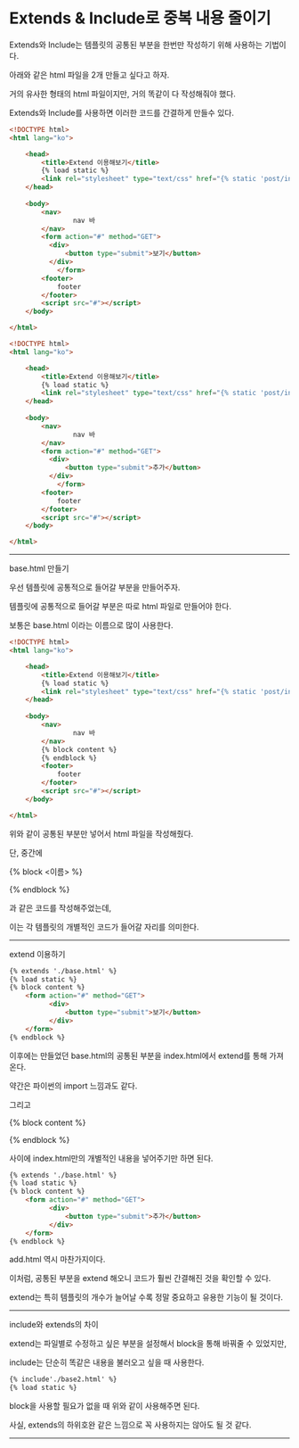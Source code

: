 # Extends & Include로 중복 내용 줄이기

Extends와 Include는 템플릿의 공통된 부분을  한번만 작성하기 위해 사용하는 기법이다.

아래와 같은 html 파일을 2개 만들고 싶다고 하자.

거의 유사한 형태의 html 파일이지만, 거의 똑같이 다 작성해줘야 했다.

Extends와 Include를 사용하면 이러한 코드를 간결하게 만들수 있다.

```html
<!DOCTYPE html>
<html lang="ko">

	<head>
		<title>Extend 이용해보기</title>
		{% load static %}
		<link rel="stylesheet" type="text/css" href="{% static 'post/index.css' %}" />
	</head>
	
	<body>
	    <nav>
				nav 바
	    </nav>
	    <form action="#" method="GET">
	      <div>
	          <button type="submit">보기</button>
	      </div>
			</form>
	    <footer>
	        footer
	    </footer>
	    <script src="#"></script>
	</body>

</html>
```

```html
<!DOCTYPE html>
<html lang="ko">

	<head>
		<title>Extend 이용해보기</title>
		{% load static %}
		<link rel="stylesheet" type="text/css" href="{% static 'post/index.css' %}" />
	</head>
	
	<body>
	    <nav>
				nav 바
	    </nav>
	    <form action="#" method="GET">
	      <div>
	          <button type="submit">추가</button>
	      </div>
			</form>
	    <footer>
	        footer
	    </footer>
	    <script src="#"></script>
	</body>

</html>
```

---

base.html 만들기

우선 템플릿에 공통적으로 들어갈 부분을 만들어주자.

템플릿에 공통적으로 들어갈 부분은 따로 html 파일로 만들어야 한다.

보통은 base.html 이라는 이름으로 많이 사용한다.

```html
<!DOCTYPE html>
<html lang="ko">

	<head>
		<title>Extend 이용해보기</title>
		{% load static %}
		<link rel="stylesheet" type="text/css" href="{% static 'post/index.css' %}" />
	</head>
	
	<body>
	    <nav>
				nav 바
	    </nav>
	    {% block content %}
	    {% endblock %}
	    <footer>
	        footer
	    </footer>
	    <script src="#"></script>
	</body>

</html>
```

위와 같이 공통된 부분만 넣어서 html 파일을 작성해줬다.

단, 중간에 

{% block <이름> %}

{% endblock %}

과 같은 코드를 작성해주었는데,

이는 각 템플릿의 개별적인 코드가 들어갈 자리를 의미한다.

---

extend 이용하기

```html
{% extends './base.html' %}
{% load static %}
{% block content %}
	<form action="#" method="GET">
	      <div>
	          <button type="submit">보기</button>
	      </div>
	</form>
{% endblock %}
```

이후에는 만들었던 base.html의 공통된 부분을 index.html에서 extend를 통해 가져온다.

약간은 파이썬의 import 느낌과도 같다.

그리고

{% block content %}

{% endblock %}

사이에 index.html만의 개별적인 내용을 넣어주기만 하면 된다.

```html
{% extends './base.html' %}
{% load static %}
{% block content %}
	<form action="#" method="GET">
	      <div>
	          <button type="submit">추가</button>
	      </div>
	</form>
{% endblock %}
```

add.html 역시 마찬가지이다.

이처럼, 공통된 부분을 extend 해오니 코드가 훨씬 간결해진 것을 확인할 수 있다.

extend는 특히 템플릿의 개수가 늘어날 수록 정말 중요하고 유용한 기능이 될 것이다.

---

include와 extends의 차이

extend는 파일별로 수정하고 싶은 부분을 설정해서 block을 통해 바꿔줄 수 있었지만,

include는 단순히 똑같은 내용을 불러오고 싶을 때 사용한다.

 

```html
{% include'./base2.html' %}
{% load static %}
```

block을 사용할 필요가 없을 때 위와 같이 사용해주면 된다.

사실, extends의 하위호완 같은 느낌으로 꼭 사용하지는 않아도 될 것 같다.

---
